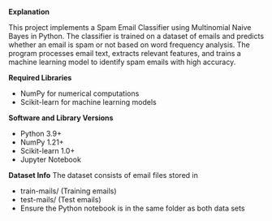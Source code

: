 **Explanation**

This project implements a Spam Email Classifier using Multinomial Naive Bayes in Python. The classifier is trained on a dataset of emails and predicts whether an email is spam or not based on word frequency analysis. The program processes email text, extracts relevant features, and trains a machine learning model to identify spam emails with high accuracy.


**Required Libraries**
- NumPy for numerical computations
- Scikit-learn for machine learning models

**Software and Library Versions**
- Python 3.9+
- NumPy 1.21+
- Scikit-learn 1.0+
- Jupyter Notebook

**Dataset Info**
The dataset consists of email files stored in
- train-mails/ (Training emails)
- test-mails/ (Test emails)
- Ensure the Python notebook is in the same folder as both data sets
